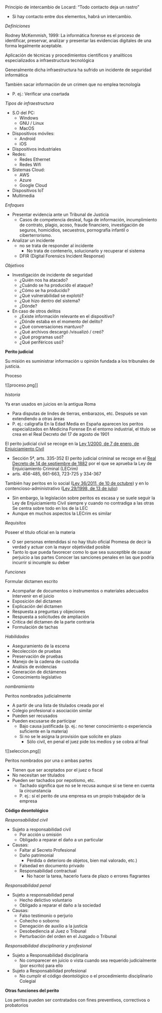 Principio de intercambio de Locard: “Todo contacto deja un rastro”
- Si hay contacto entre dos elementos, habrá un intercambio.


*Definiciones*

Rodney McKemmish, 1999: La informática forense es el proceso de
identificar, preservar, analizar y presentar las evidencias digitales de una forma legalmente
aceptable.

Aplicación de técnicas y procedimientos científicos y analíticos especializados a infraestructura tecnológica

Generalmente dicha infraestructura ha sufrido un incidente de seguridad informática

También sacar información de un crimen que no emplea tecnología
- P. ej.: Verificar una coartada

*Tipos de infraestructura*

- S.O del PC:
	- Windows
	- GNU / Linux
	- MacOS
- Dispositivos móviles:
	- Android
	- iOS
- Dispositivos industriales
- Redes:
	- Redes Ethernet
	- Redes Wifi
- Sistemas Cloud:
	- AWS
	- Azure
	- Google Cloud
- Dispositivos IoT
- Multimedia

*Enfoques*
- Presentar evidencia ante un Tribunal de Justicia
	- Casos de competencia desleal, fuga de información, incumplimiento de contrato, plagio, acoso, fraude financiero, investigación de seguros, homicidios, secuestros, pornografía infantil o ciberterrorismo.
-  Analizar un incidente
	- no se trata de responder al incidente
		- No trata de contenerlo, solucionarlo y recuperar el sistema
	- DFIR (Digital Forensics Incident Response)

*Objetivos*

- Investigación de incidente de seguridad
	- ¿Quién nos ha atacado?
	- ¿Cuándo se ha producido el ataque?
	- ¿Cómo se ha producido?
	- ¿Qué vulnerabilidad se explotó?
	- ¿Qué hizo dentro del sistema?
	- ¿Dónde?
- En caso de otros delitos
	- ¿Existe información relevante en el dispositivo?
	- ¿Dónde estaba en el momento del delito?
	- ¿Qué conversaciones mantuvo?
	- ¿Qué archivos descargó /visualizó / creó?
	- ¿Qué programas usó?
	- ¿Qué periféricos usó?

**Perito judicial**

Su misión es suministrar información u opinión fundada a los tribunales de justicia.

Proceso

![[proceso.png]]

*historia*

Ya eran usados en juicios en la antigua Roma
- Para disputas de lindes de tierras, embarazos, etc.
Después se van extendiendo a otras áreas
- P. ej.: caligrafía
En la Edad Media en España aparecen los peritos especializados en Medicina Forense
En el entorno industrial, el título se crea en el Real Decreto del 17 de agosto de 1901

El perito judicial civil se recoge en la [Ley 1/2000, de 7 de enero, de Enjuiciamiento Civil]()
- Sección 5ª, arts. 335-352
El perito judicial criminal se recoge en el [Real Decreto de 14 de septiembre de 1882]() por el
que se aprueba la Ley de Enjuiciamiento Criminal (LECrim)
- arts. 456-485, 661-663, 723-725 y 334-367

También hay peritos en lo social ([Ley 36/2011, de 10 de octubre]()) y en lo contencioso-administrativo ([Ley 29/1998, de 13 de julio]())
- Sin embargo, la legislación sobre peritos es escasa y se suele seguir la Ley de Enjuiciamiento Civil siempre y cuando no contradiga a las otras
Se centra sobre todo en los de la LEC
-  Aunque en muchos aspectos la LECrim es similar

*Requisitos*

Poseer el título oficial en la materia
- O ser personas entendidas si no hay título oficial
Promesa de decir la verdad y actuar con la mayor objetividad posible
- Tanto lo que pueda favorecer como lo que sea susceptible de causar perjuicio a las partes
Conocer las sanciones penales en las que podría incurrir si incumple su deber

*Funciones*

Formular dictamen escrito
- Acompañar de documentos o instrumentos o materiales adecuados
Intervenir en el juicio
- Exposición del dictamen
- Explicación del dictamen
- Respuesta a preguntas y objeciones
- Respuesta a solicitudes de ampliación
- Crítica del dictamen de la parte contraria
- Formulación de tachas

*Habilidades*
- Aseguramiento de la escena
- Recolección de pruebas
- Preservación de pruebas
- Manejo de la cadena de custodia
- Análisis de evidencias
- Generación de dictámenes
- Conocimiento legislativo

*nombramiento*

Peritos nombrados judicialmente
- A partir de una lista de titulados creada por el
- Colegio profesional o asociación similar
- Pueden ser recusados
- Pueden excusarse de participar
	- Bajo causa justificada (p. ej.: no tener conocimiento o experiencia suficiente en la materia)
	- Si no se le asigna la provisión que solicite en plazo
		- Sólo civil, en penal el juez pide los medios y se cobra al final

![[seleccion.png]] 

Peritos nombrados por una o ambas partes
- Tienen que ser aceptados por el juez o fiscal
- No necesitan ser titulados
- Pueden ser tachados por nepotismo, etc.
	- Tachado significa que no se le recusa aunque sí se tiene en cuenta la circunstancia
	- P. ej.: si el perito de una empresa es un propio trabajador de la empresa

**Código deontológico**

*Responsabilidad civil*

- Sujeto a responsabilidad civil
	- Por acción u omisión
	- Obligado a reparar el daño a un particular
- Causas:
	- Faltar al Secreto Profesional
	- Daño patrimonial
		- Pérdida o deterioro de objetos, bien mal valorado, etc.)
	- Falsedad en documento privado
	- Responsabilidad contractual
		- No hacer la tarea, hacerlo fuera de plazo o errores flagrantes

*Responsabilidad penal*

- Sujeto a responsabilidad penal
	-  Hecho delictivo voluntario
	- Obligado a reparar el daño a la sociedad
- Causas:
	- Falso testimonio o perjurio
	- Cohecho o soborno
	- Denegación de auxilio a la justicia
	- Desobediencia al Juez o Tribunal
	- Perturbación del orden en el Juzgado o Tribunal

*Responsabilidad disciplinaria y profesional*

- Sujeto a Responsabilidad disciplinaria
	- No comparecer en juicio o vista cuando sea requerido judicialmente (por escrito) para ello
- Sujeto a Responsabilidad profesional
	- No cumplir el código deontológico o el procedimiento disciplinario Colegial

**Otras funciones del perito**

Los peritos pueden ser contratados con fines preventivos, correctivos o probatorios

